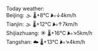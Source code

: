 Today weather:  
Beijing: 🌫  🌡️+8°C 🌬️↓4km/h  
Tianjin: 🌫  🌡️+12°C 🌬️↑7km/h  
Shijiazhuang: ☀️   🌡️+16°C 🌬️↘5km/h  
Tangshan: ☁️   🌡️+13°C 🌬️↘4km/h  
